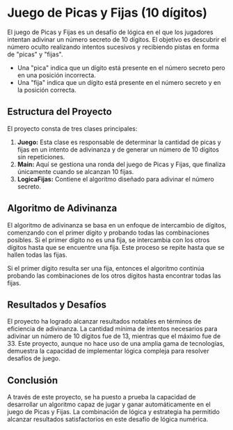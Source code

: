 # Juego de Picas y Fijas (10 dígitos)
El juego de Picas y Fijas es un desafío de lógica en el que los jugadores intentan adivinar un número secreto de 10 dígitos. El objetivo es descubrir el número oculto realizando intentos sucesivos y recibiendo pistas en forma de "picas" y "fijas".

* Una "pica" indica que un dígito está presente en el número secreto pero en una posición incorrecta.
* Una "fija" indica que un dígito está presente en el número secreto y en la posición correcta.
## Estructura del Proyecto
El proyecto consta de tres clases principales:

1. **Juego:** Esta clase es responsable de determinar la cantidad de picas y fijas en un intento de adivinanza y de generar un número de 10 dígitos sin repeticiones.
2. **Main:** Aquí se gestiona una ronda del juego de Picas y Fijas, que finaliza únicamente cuando se alcanzan 10 fijas.
3. **LogicaFijas:** Contiene el algoritmo diseñado para adivinar el número secreto.

## Algoritmo de Adivinanza
El algoritmo de adivinanza se basa en un enfoque de intercambio de dígitos, comenzando con el primer dígito y probando todas las combinaciones posibles. Si el primer dígito no es una fija, se intercambia con los otros dígitos hasta que se encuentre una fija. Este proceso se repite hasta que se hallen todas las fijas.

Si el primer dígito resulta ser una fija, entonces el algoritmo continúa probando las combinaciones de los otros dígitos hasta encontrar todas las fijas.

## Resultados y Desafíos
El proyecto ha logrado alcanzar resultados notables en términos de eficiencia de adivinanza. La cantidad mínima de intentos necesarios para adivinar un número de 10 dígitos fue de 13, mientras que el máximo fue de 33. Este proyecto, aunque no hace uso de una amplia gama de tecnologías, demuestra la capacidad de implementar lógica compleja para resolver desafíos de juego.

## Conclusión
A través de este proyecto, se ha puesto a prueba la capacidad de desarrollar un algoritmo capaz de jugar y ganar automáticamente en el juego de Picas y Fijas. La combinación de lógica y estrategia ha permitido alcanzar resultados satisfactorios en este desafío de lógica numérica.
